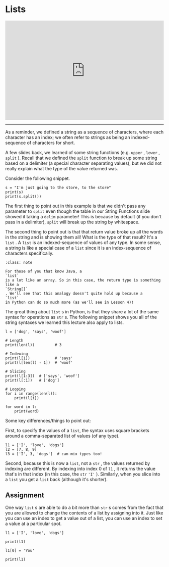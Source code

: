 # Lists

<div style="position: relative; padding-bottom: 62.5%; height: 0;">
    <iframe src="https://www.loom.com/embed/a9b0a03d46324244bc0feae35720118a?sharedAppSource=personal_library" frameborder="0" webkitallowfullscreen mozallowfullscreen allowfullscreen style="position: absolute; top: 0; left: 0; width: 100%; height: 100%;"></iframe>
</div>

---

As a reminder, we defined a string as a sequence of characters, where each character has an index; we often refer to strings as being an indexed-sequence of characters for short.

A few slides back, we learned of some string functions (e.g. `upper` , `lower` , `split` ). Recall that we defined the `split` function to break up some string based on a delimiter (a special character separating values), but we did not really explain what the type of the value returned was.

Consider the following snippet.

```{snippet}
s = "I'm just going to the store, to the store"
print(s)
print(s.split())
```

The first thing to point out in this example is that we didn't pass any parameter to `split` even though the table in our String Functions slide showed it taking a `delim` parameter! This is because by default (if you don't pass in a delimiter), `split` will break up the string by whitespace.

The second thing to point out is that that return value broke up all the words in the string and is showing them all! What is the type of that result? It's a `list` . A `list` is an indexed-sequence of values of any type. In some sense, a string is like a special case of a `list` since it is an index-sequence of characters specifically.

```{admonition} Note
:class: note

For those of you that know Java, a
`list`
is a lot like an array. So in this case, the return type is something like a
`String[]`
. We'll see that this analogy doesn't quite hold up because a
`list`
in Python can do so much more (as we'll see in Lesson 4)!

```

The great thing about `list` s in Python, is that they share a lot of the same syntax for operations as `str` s. The following snippet shows you all of the string syntaxes we learned this lecture also apply to lists.

```{snippet}
l = ['dog', 'says', 'woof']

# Length
print(len(l))         # 3

# Indexing
print(l[1])           # 'says'
print(l[len(l) - 1])  # 'woof'

# Slicing
print(l[1:3])  # ['says', 'woof']
print(l[:1])   # ['dog']

# Looping
for i in range(len(l)):
    print(l[i])

for word in l:
    print(word)
```

Some key differences/things to point out:

First, to specify the values of a `list`, the syntax uses square brackets around a comma-separated list of values (of any type).

```{snippet}
l1 = ['I', 'love', 'dogs']
l2 = [7, 8, 9]
l3 = ['I', 3, 'dogs']  # can mix types too!
```

Second, because this is now a `list`, not a `str` , the values returned by indexing are different. By indexing into index 0 of `l1` , it returns the value that's in that index (in this case, the `str` `'I'` ). Similarly, when you slice into a `list` you get a `list` back (although it's shorter).

## Assignment

One way `list` s are able to do a bit more than `str` s comes from the fact that you are allowed to change the contents of a list by assigning into it. Just like you can use an index to get a value out of a list, you can use an index to set a value at a particular spot.

```{snippet}
l1 = ['I', 'love', 'dogs']

print(l1)

l1[0] = 'You'

print(l1)
```

